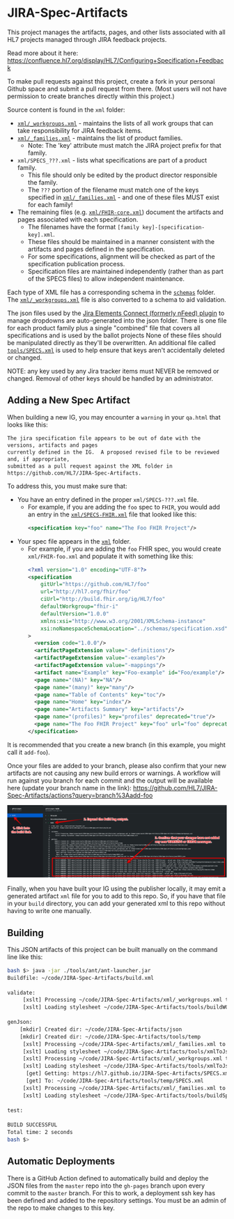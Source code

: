 # JIRA-Spec-Artifacts
This project manages the artifacts, pages, and other lists associated with all HL7 projects managed through JIRA feedback projects.
 
Read more about it here: <https://confluence.hl7.org/display/HL7/Configuring+Specification+Feedback>

To make pull requests against this project, create a fork in your personal Github space and submit a pull request from there.  (Most users will not have permission to create branches directly within this project.)

Source content is found in the `xml` folder:
* [`xml/_workgroups.xml`](xml/_workgroups.xml) - maintains the lists of all work groups that can take responsibility for JIRA feedback items.
* [`xml/_families.xml`](xml/_families.xml) - maintains the list of product families.
    * Note: The 'key' attribute must match the JIRA project prefix for that family.
* `xml/SPECS_???.xml` - lists what specifications are part of a product family.
    * This file should only be edited by the product director responsible the family.
    * The `???` portion of the filename must match one of the keys specified in [`xml/_families.xml`](xml/_families.xml) - and one of these files MUST exist for each family!
* The remaining files (e.g. [`xml/FHIR-core.xml`](xml/FHIR-core.xml)) document the artifacts and pages associated with each specification.
    * The filenames have the format `[family key]-[specification-key].xml`.
    * These files should be maintained in a manner consistent with the artifacts and pages defined in the specification.
    * For some specifications, alignment will be checked as part of the specification publication process.
    * Specification files are maintained independently (rather than as part of the SPECS files) to allow independent maintenance.

Each type of XML file has a corresponding schema in the [`schemas`](shemas) folder.  The [`xml/_workgroups.xml`](xml/_workgroups.xml) file is also converted to a schema to aid validation.

The json files used by the [Jira Elements Connect (formerly nFeed) plugin](https://marketplace.atlassian.com/apps/23337/elements-connect-formerly-nfeed) to manage dropdowns are auto-generated into the json folder.
There is one file for each product family plus a single "combined" file that covers all specifications and is used by the ballot projects
None of these files should be manipulated directly as they'll be overwritten.
An additional file called [`tools/SPECS.xml`](tools/SPECS.xml) is used to help ensure that keys aren't accidentally deleted or changed.

NOTE: any key used by any Jira tracker items must NEVER be removed or changed.  Removal of other keys should be handled by an administrator.

## Adding a New Spec Artifact

When building a new IG, you may encounter a `warning` in your `qa.html` that looks like this:
```
The jira specification file appears to be out of date with the versions, artifacts and pages 
currently defined in the IG.  A proposed revised file to be reviewed and, if appropriate, 
submitted as a pull request against the XML folder in https://github.com/HL7/JIRA-Spec-Artifacts.
```

To address this, you must make sure that:
* You have an entry defined in the proper `xml/SPECS-???.xml` file.
    * For example, if you are adding the `foo` spec to `FHIR`, you would add an entry in the [`xml/SPECS-FHIR.xml`](xml/SPECS-FHIR.xml) file that looked like this:
        ```xml
        <specification key="foo" name="The Foo FHIR Project"/>
        ```
* Your spec file appears in the [`xml`](xml) folder.
    * For example, if you are adding the `foo` FHIR spec, you would create `xml/FHIR-foo.xml` and populate it with something like this:
        ```xml
        <?xml version="1.0" encoding="UTF-8"?>
        <specification
            gitUrl="https://github.com/HL7/foo"
            url="http://hl7.org/fhir/foo"
            ciUrl="http://build.fhir.org/ig/HL7/foo"
            defaultWorkgroup="fhir-i"
            defaultVersion="1.0.0"
            xmlns:xsi="http://www.w3.org/2001/XMLSchema-instance"
            xsi:noNamespaceSchemaLocation="../schemas/specification.xsd"
        >
          <version code="1.0.0"/>
          <artifactPageExtension value="-definitions"/>
          <artifactPageExtension value="-examples"/>
          <artifactPageExtension value="-mappings"/>
          <artifact name="Example" key="Foo-example" id="Foo/example"/>
          <page name="(NA)" key="NA"/>
          <page name="(many)" key="many"/>
          <page name="Table of Contents" key="toc"/>
          <page name="Home" key="index"/>
          <page name="Artifacts Summary" key="artifacts"/>
          <page name="(profiles)" key="profiles" deprecated="true"/>
          <page name="The Foo FHIR Project" key="foo" url="foo" deprecated="true"/>
        </specification>
        ```

It is recommended that you create a new branch (in this example, you might call it `add-foo`).

Once your files are added to your branch, please also confirm that your new artifacts are not causing any new build errors or warnings.  A workflow will run against you branch for each commit and the output will be available here (update your branch name in the link): <https://github.com/HL7/JIRA-Spec-Artifacts/actions?query=branch%3Aadd-foo>

![screenshot](images/check-build-log.png)

Finally, when you have built your IG using the publisher locally, it may emit a generated artifact `xml` file for you to add to this repo.  So, if you have that file in your `build` directory, you can add your generated xml to this repo without having to write one manually.

## Building
This JSON artifacts of this project can be built manually on the command line like this:
```sh
bash $> java -jar ./tools/ant/ant-launcher.jar
Buildfile: ~/code/JIRA-Spec-Artifacts/build.xml

validate:
     [xslt] Processing ~/code/JIRA-Spec-Artifacts/xml/_workgroups.xml to ~/code/JIRA-Spec-Artifacts/schemas/workgroups.xsd
     [xslt] Loading stylesheet ~/code/JIRA-Spec-Artifacts/tools/buildWGschema.xslt

genJson:
    [mkdir] Created dir: ~/code/JIRA-Spec-Artifacts/json
    [mkdir] Created dir: ~/code/JIRA-Spec-Artifacts/tools/temp
     [xslt] Processing ~/code/JIRA-Spec-Artifacts/xml/_families.xml to ~/code/JIRA-Spec-Artifacts/json/families.json
     [xslt] Loading stylesheet ~/code/JIRA-Spec-Artifacts/tools/xmlToJson.xslt
     [xslt] Processing ~/code/JIRA-Spec-Artifacts/xml/_workgroups.xml to ~/code/JIRA-Spec-Artifacts/json/workgroups.json
     [xslt] Loading stylesheet ~/code/JIRA-Spec-Artifacts/tools/xmlToJson.xslt
      [get] Getting: https://hl7.github.io/JIRA-Spec-Artifacts/SPECS.xml
      [get] To: ~/code/JIRA-Spec-Artifacts/tools/temp/SPECS.xml
     [xslt] Processing ~/code/JIRA-Spec-Artifacts/xml/_families.xml to ~/code/JIRA-Spec-Artifacts/json/SPECS.json
     [xslt] Loading stylesheet ~/code/JIRA-Spec-Artifacts/tools/buildSpecJSON.xslt

test:

BUILD SUCCESSFUL
Total time: 2 seconds
bash $> 
```

## Automatic Deployments
There is a GitHub Action defined to automatically build and deploy the JSON files from the `master` repo into the `gh-pages` branch upon every commit to the `master` branch.  For this to work, a deployment ssh key has been defined and added to the repository settings.  You must be an admin of the repo to make changes to this key.
